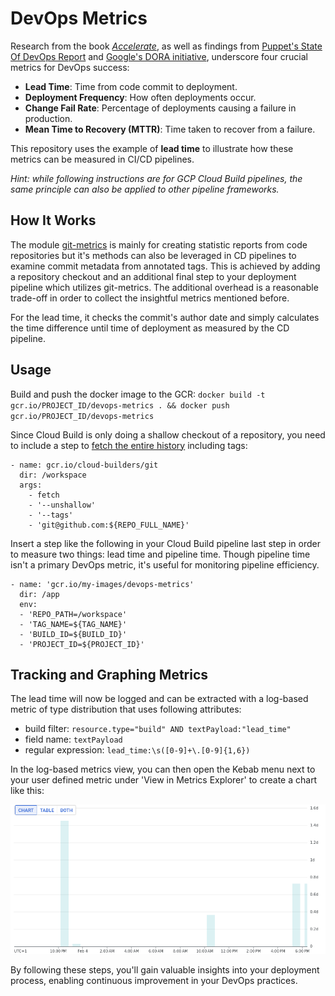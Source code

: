 # DevOps Metrics

Research from the book [_Accelerate_](https://en.wikipedia.org/wiki/Accelerate_(book)), as well as findings from [Puppet's State Of DevOps Report](https://www.puppet.com/resources/state-of-devops-report) and [Google's DORA initiative](https://dora.dev), underscore four crucial metrics for DevOps success:

- **Lead Time**: Time from code commit to deployment.
- **Deployment Frequency**: How often deployments occur.
- **Change Fail Rate**: Percentage of deployments causing a failure in production.
- **Mean Time to Recovery (MTTR)**: Time taken to recover from a failure.

This repository uses the example of **lead time** to illustrate how these metrics can be measured in CI/CD pipelines.

_Hint: while following instructions are for GCP Cloud Build pipelines, the same principle can also be applied to other pipeline frameworks._

## How It Works

The module [git-metrics](https://github.com/Praqma/git-metrics/) is mainly for creating statistic reports from code repositories but it's methods can also be leveraged in CD pipelines to examine commit metadata from annotated tags. This is achieved by adding a repository checkout and an additional final step to your deployment pipeline which utilizes git-metrics. The additional overhead is a reasonable trade-off in order to collect the insightful metrics mentioned before.

For the lead time, it checks the commit's author date and simply calculates the time difference until time of deployment as measured by the CD pipeline.

## Usage

Build and push the docker image to the GCR: `docker build -t gcr.io/PROJECT_ID/devops-metrics . && docker push gcr.io/PROJECT_ID/devops-metrics`

Since Cloud Build is only doing a shallow checkout of a repository, you need to include a step to [fetch the entire history](https://cloud.google.com/build/docs/automating-builds/create-manage-triggers#including_the_repository_history_in_a_build) including tags:

```
- name: gcr.io/cloud-builders/git
  dir: /workspace
  args:
    - fetch
    - '--unshallow'
    - '--tags'
    - 'git@github.com:${REPO_FULL_NAME}'
```

Insert a step like the following in your Cloud Build pipeline last step in order to measure two things: lead time and pipeline time. Though pipeline time isn't a primary DevOps metric, it's useful for monitoring pipeline efficiency.

```
- name: 'gcr.io/my-images/devops-metrics'
  dir: /app
  env:
  - 'REPO_PATH=/workspace'
  - 'TAG_NAME=${TAG_NAME}'
  - 'BUILD_ID=${BUILD_ID}'
  - 'PROJECT_ID=${PROJECT_ID}'
```

## Tracking and Graphing Metrics
The lead time will now be logged and can be extracted with a log-based metric of type distribution that uses following attributes:
- build filter: `resource.type="build" AND textPayload:"lead_time"`
- field name: `textPayload`
- regular expression: `lead_time:\s([0-9]+\.[0-9]{1,6})`

In the log-based metrics view, you can then open the Kebab menu next to your user defined metric under 'View in Metrics Explorer' to create a chart like this:

![Lead Time in Metrics Explorer](metrics-explorer-lead-time.png)

By following these steps, you'll gain valuable insights into your deployment process, enabling continuous improvement in your DevOps practices.
